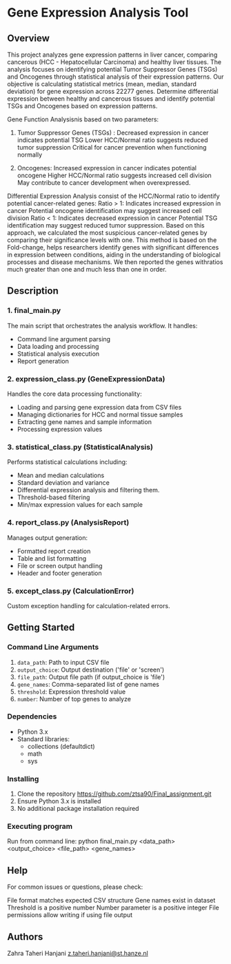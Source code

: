 # Gene Expression Analysis Tool

## Overview
This project analyzes gene expression patterns in liver cancer, comparing cancerous (HCC - Hepatocellular Carcinoma) and healthy liver tissues.
The analysis focuses on identifying potential Tumor Suppressor Genes (TSGs) and Oncogenes through statistical analysis of their expression patterns.
Our objective is calculating statistical metrics (mean, median, standard deviation) for gene expression across 22277 genes.
Determine differential expression between healthy and cancerous tissues and identify potential TSGs and Oncogenes based on expression patterns.

Gene Function Analysisnis based on two parameters: 
1. Tumor Suppressor Genes (TSGs) : Decreased expression in cancer indicates potential TSG Lower HCC/Normal ratio suggests reduced tumor suppression
Critical for cancer prevention when functioning normally

2. Oncogenes: Increased expression in cancer indicates potential oncogene Higher HCC/Normal ratio suggests increased cell division
May contribute to cancer development when overexpressed.

Differential Expression Analysis consist of the HCC/Normal ratio to identify potential cancer-related genes:
Ratio > 1: Indicates increased expression in cancer Potential oncogene identification may suggest increased cell division
Ratio < 1: Indicates decreased expression in cancer Potential TSG identification may suggest reduced tumor suppression.
Based on this approach, we calculated the most suspicious cancer-related genes by comparing their significance levels with one.
This method is based on the Fold-change, helps researchers identify genes with significant differences in expression between conditions, aiding in the understanding of biological processes and disease mechanisms.
We then reported the genes withratios much greater than one and much less than one in order.


## Description

### 1. final_main.py
The main script that orchestrates the analysis workflow. It handles:
- Command line argument parsing
- Data loading and processing 
- Statistical analysis execution
- Report generation

### 2. expression_class.py (GeneExpressionData)
Handles the core data processing functionality:
- Loading and parsing gene expression data from CSV files
- Managing dictionaries for HCC and normal tissue samples
- Extracting gene names and sample information
- Processing expression values

### 3. statistical_class.py (StatisticalAnalysis) 
Performs statistical calculations including:
- Mean and median calculations
- Standard deviation and variance
- Differential expression analysis and filtering them.
- Threshold-based filtering
- Min/max expression values for each sample

### 4. report_class.py (AnalysisReport)
Manages output generation:
- Formatted report creation
- Table and list formatting
- File or screen output handling
- Header and footer generation

### 5. except_class.py (CalculationError)
Custom exception handling for calculation-related errors.

## Getting Started
### Command Line Arguments
1. `data_path`: Path to input CSV file
2. `output_choice`: Output destination ('file' or 'screen')  
3. `file_path`: Output file path (if output_choice is 'file')
4. `gene_names`: Comma-separated list of gene names
5. `threshold`: Expression threshold value
6. `number`: Number of top genes to analyze

### Dependencies
- Python 3.x
- Standard libraries:
  - collections (defaultdict)
  - math 
  - sys

### Installing
1. Clone the repository
   https://github.com/ztsa90/Final_assignment.git
2. Ensure Python 3.x is installed
3. No additional package installation required

### Executing program

Run from command line:
python final_main.py <data_path> <output_choice> <file_path> <gene_names> <threshold> <number>

## Help

For common issues or questions, please check:

File format matches expected CSV structure
Gene names exist in dataset
Threshold is a positive number
Number parameter is a positive integer
File permissions allow writing if using file output

## Authors

Zahra Taheri Hanjani
z.taheri.hanjani@st.hanze.nl
